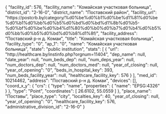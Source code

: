 {
    "facility_id": 576,
    "facility_name": "Комайская участковая больница",
    "district_id": "2-16-0",
    "district_name": "Поставский район",
    "facility_url": "https:\/\/postcrb.by\/category\/%d0%be%d0%b1%d0%be%d1%81%d0%be%d0%b1%d0%bb%d0%b5%d0%bd%d0%bd%d1%8b%d0%b5-%d0%bf%d0%be%d0%b4%d1%80%d0%b0%d0%b7%d0%b4%d0%b5%d0%bb%d0%b5%d0%bd%d0%b8%d1%8f\/",
    "facility_address": "Поставский р-н д. Комаи",
    "title": "Комайская участковая больница",
    "facility_type": "0",
    "ap_1": "0",
    "name": "Комайская участковая больница",
    "state": "public institution",
    "stats": [
        {
            "url": "http:\/\/healthcare.by\/instinfo.php?orgnum=11404",
            "dep_name": null,
            "date_year": null,
            "num_beds_dep": null,
            "num_deps_year": null,
            "num_doctors_dep": null,
            "num_doctors_med": null,
            "year_of_closing": null,
            "year_of_opening": "0",
            "beds_in_hospital_key": 393,
            "num_beds_facility_year": null,
            "healthcare_facility_key": 576
        }
    ],
    "med_id": 10214462,
    "address": "Поставский р-н д. Комаи",
    "devices": [],
    "coord_x_y": {
        "crs": {
            "type": "name",
            "properties": {
                "name": "EPSG:4326"
            }
        },
        "type": "Point",
        "coordinates": [
            26.6102,
            55.0559
        ]
    },
    "place_name": "Поставы",
    "place_type": "city",
    "localties_key": 40,
    "year_of_closing": null,
    "year_of_opening": "0",
    "healthcare_facility_key": 576,
    "administrative_division_id": "2-16-0"
}